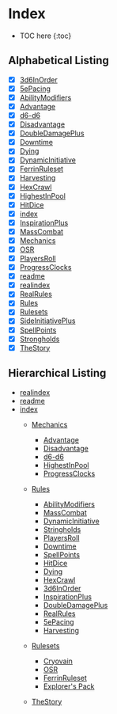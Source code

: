 # Index

* TOC here
{:toc}

## Alphabetical Listing

- [x] [3d6InOrder](rules/3d6InOrder.md)
- [x] [5ePacing](rules/5ePacing.md)
- [x] [AbilityModifiers](rules/AbilityModifiers.md)
- [x] [Advantage](mechanics/Advantage.md)
- [x] [d6-d6](mechanics/d6-d6.md)
- [x] [Disadvantage](mechanics/Disadvantage.md)
- [x] [DoubleDamagePlus](rules/DoubleDamagePlus.md)
- [x] [Downtime](rules/Downtime.md)
- [x] [Dying](rules/Dying.md)
- [x] [DynamicInitiative](rules/DynamicInitiative.md)
- [x] [FerrinRuleset](rulesets/Ferrin.md)
- [x] [Harvesting](rules/Harvesting.md)
- [x] [HexCrawl](rules/HexCrawl.md)
- [x] [HighestInPool](mechanics/HighestInPool.md)
- [x] [HitDice](rules/HitDice.md)
- [x] [index](index.md)
- [x] [InspirationPlus](rules/InspirationPlus.md)
- [x] [MassCombat](rules/MassCombat.md)
- [x] [Mechanics](mechanics/index.md)
- [x] [OSR](rulesets/OSR.md)
- [x] [PlayersRoll](rules/PlayersRoll.md)
- [x] [ProgressClocks](mechanics/ProgressClocks.md)
- [x] [readme](README.md)
- [x] [realindex](realindex.md)
- [x] [RealRules](rules/RealRules.md)
- [x] [Rules](rules/index.md)
- [x] [Rulesets](rulesets/index.md)
- [x] [SideInitiativePlus](rules/SideInitiativePlus.md)
- [x] [SpellPoints](rules/SpellPoints.md)
- [x] [Strongholds](rules/Strongholds.md)
- [x] [TheStory](TheStory.md)

## Hierarchical Listing

- [realindex](realindex.md)
- [readme](README.md)
- [index](index.md)
  - [Mechanics](mechanics/index.md)
    - [Advantage](mechanics/Advantage.md)
    - [Disadvantage](mechanics/Disadvantage.md)
    - [d6-d6](mechanics/d6-d6.md)
    - [HighestInPool](mechanics/HighestInPool.md)
    - [ProgressClocks](mechanics/ProgressClocks.md)

  - [Rules](rules/index.md)
    - [AbilityModifiers](rules/AbilityModifiers.md)
    - [MassCombat](rules/MassCombat.md)
    - [DynamicInitiative](rules/DynamicInitiative.md)
    - [Stringholds](Stringholds.md)
    - [PlayersRoll](rules/PlayersRoll.md)
    - [Downtime](rules/Downtime.md)
    - [SpellPoints](rules/SpellPoints.md)
    - [HitDice](rules/HitDice.md)
    - [Dying](rules/Dying.md)
    - [HexCrawl](rules/HexCrawl.md)
    - [3d6InOrder](rules/3d6InOrder.md)
    - [InspirationPlus](rules/InspirationPlus.md)
    - [DoubleDamagePlus](rules/DoubleDamagePlus.md)
    - [RealRules](rules/RealRules.md)
    - [5ePacing](rules/5ePacing.md)
    - [Harvesting](rules/Harvesting.md)

  - [Rulesets](rulesets/index.md)
    - [Cryovain](rulesets/Cryovain.md)
    - [OSR](rulesets/OSR.md)
    - [FerrinRuleset](rulesets/Ferrin.md)
    - [Explorer's Pack](rulesets/ExplorersPack.md)
    

  - [TheStory](TheStory.md)
